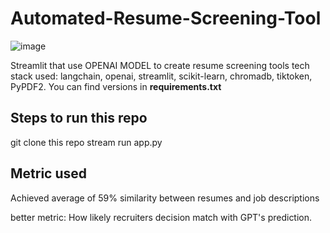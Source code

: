 # Automated-Resume-Screening-Tool
![image](https://github.com/weibb123/Automated-Resume-Screening-Tool/assets/84426364/779ea42d-d892-404f-8296-c14f9569d793)

Streamlit that use OPENAI MODEL to create resume screening tools
tech stack used: langchain, openai, streamlit, scikit-learn, chromadb, tiktoken, PyPDF2. You can find versions in <b> requirements.txt </b>


## Steps to run this repo
git clone this repo
stream run app.py



## Metric used
Achieved average of 59% similarity between resumes and job descriptions

better metric: How likely recruiters decision match with GPT's prediction.
